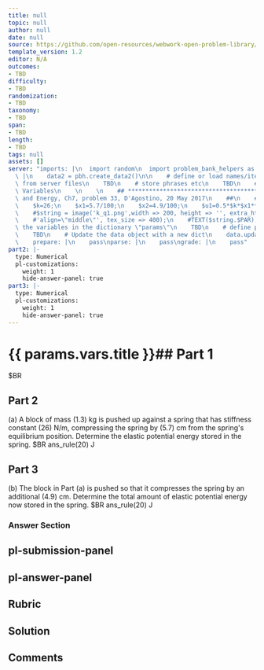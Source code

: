 ```yaml
---
title: null
topic: null
author: null
date: null
source: https://github.com/open-resources/webwork-open-problem-library/tree/master/Contrib/BrockPhysics/College_Physics_Urone/7.Work_Energy_and_Energy_Resources/ch7-33.pg
template_version: 1.2
editor: N/A
outcomes:
- TBD
difficulty:
- TBD
randomization:
- TBD
taxonomy:
- TBD
span:
- TBD
length:
- TBD
tags: null
assets: []
server: "imports: |\n  import random\n  import problem_bank_helpers as pbh\ngenerate:\
  \ |\n    data2 = pbh.create_data2()\n\n    # define or load names/items/objects\
  \ from server files\n    TBD\n    # store phrases etc\n    TBD\n    # Randomize\
  \ Variables\n    \n    \n    ## **************************************\n    ## Work\
  \ and Energy, Ch7, problem 33, D'Agostino, 20 May 2017\n    ##\n    ## **************************************\n\
  \    $k=26;\n    $x1=5.7/100;\n    $x2=4.9/100;\n    $u1=0.5*$k*$x1**2;\n    $u2=0.5*$k*($x1+$x2)**2;\n\
  \    #$string = image('k_q1.png',width => 200, height => '', extra_html_tags =>\n\
  \    #'align=\"middle\"', tex_size => 400);\n    #TEXT($string.$PAR);\n\n    # store\
  \ the variables in the dictionary \"params\"\n    TBD\n    # define possible answers\n\
  \    TBD\n    # Update the data object with a new dict\n    data.update(data2)\n\
  \    prepare: |\n    pass\nparse: |\n    pass\ngrade: |\n    pass"
part2: |-
  type: Numerical
  pl-customizations:
    weight: 1
    hide-answer-panel: true
part3: |-
  type: Numerical
  pl-customizations:
    weight: 1
    hide-answer-panel: true
---
```


# {{ params.vars.title }}## Part 1 
$BR 
## Part 2 
(a) A block of mass (1.3) kg is pushed up against a spring that has stiffness constant (26) N/m, compressing the spring by (5.7) cm from the spring's equilibrium position. Determine the elastic potential energy stored in the spring.  $BR ans_rule(20)  J 
## Part 3 
(b) The block in Part (a) is pushed so that it compresses the spring by an additional (4.9) cm. Determine the total amount of elastic potential energy now stored in the spring.  $BR ans_rule(20)  J 


### Answer Section 


## pl-submission-panel 


## pl-answer-panel 


## Rubric 


## Solution 


## Comments 



